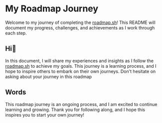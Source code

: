 # My Roadmap Journey

Welcome to my journey of completing the [roadmap.sh](https://roadmap.sh/)! This README will document my progress, challenges, and achievements as I work through each step.



## Hi🫡
In this document, I will share my experiences and insights as I follow the [roadmap.sh](https://roadmap.sh/) to achieve my goals. This journey is a learning process, and I hope to inspire others to embark on their own journeys. Don't hesitate on asking about your journey in this roadmap

## Words
This roadmap journey is an ongoing process, and I am excited to continue learning and growing. Thank you for following along, and I hope this inspires you to start your own journey!
